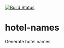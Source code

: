 [![Build Status](https://travis-ci.com/partojkander/hotel-names.svg?branch=master)](https://travis-ci.com/partojkander/hotel-names)

# hotel-names
Generate hotel names
